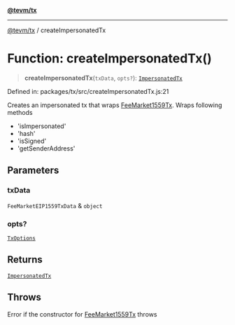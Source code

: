 [**@tevm/tx**](../README.md)

***

[@tevm/tx](../globals.md) / createImpersonatedTx

# Function: createImpersonatedTx()

> **createImpersonatedTx**(`txData`, `opts?`): [`ImpersonatedTx`](../interfaces/ImpersonatedTx.md)

Defined in: packages/tx/src/createImpersonatedTx.js:21

Creates an impersonated tx that wraps [FeeMarket1559Tx](../classes/FeeMarketEIP1559Transaction.md).
Wraps following methods
- 'isImpersonated'
- 'hash'
- 'isSigned'
- 'getSenderAddress'

## Parameters

### txData

`FeeMarketEIP1559TxData` & `object`

### opts?

[`TxOptions`](../interfaces/TxOptions.md)

## Returns

[`ImpersonatedTx`](../interfaces/ImpersonatedTx.md)

## Throws

Error if the constructor for [FeeMarket1559Tx](../classes/FeeMarketEIP1559Transaction.md) throws
